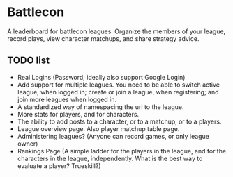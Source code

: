# Battlecon

A leaderboard for battlecon leagues. Organize the members of your league, record plays, view character matchups, and share strategy advice.

## TODO list

* Real Logins (Password; ideally also support Google Login)
* Add support for multiple leagues. You need to be able to switch active league, when logged in; create or join a league, when registering; and join more leagues when logged in.
* A standardized way of namespacing the url to the league.
* More stats for players, and for characters.
* The ability to add posts to a character, or to a matchup, or to a players.
* League overview page. Also player matchup table page.
* Administering leagues? (Anyone can record games, or only league owner)
* Rankings Page (A simple ladder for the players in the league, and for the characters in the league, independently. What is the best way to evaluate a player? Trueskill?)
